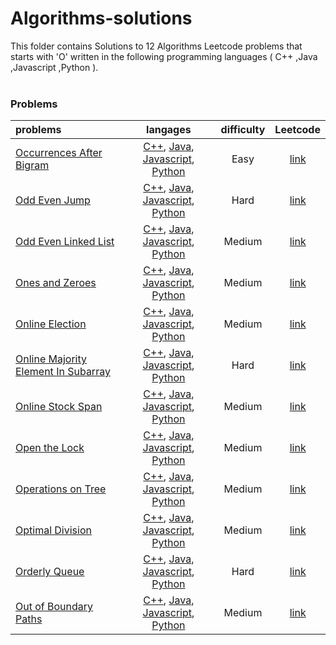 # Algorithms-solutions
This folder contains Solutions to 12 Algorithms Leetcode problems that starts with 'O' written in the following programming languages ( C++ ,Java ,Javascript ,Python ).<br><br>
### Problems ###
|problems|langages|difficulty|Leetcode|
|:-------|:------:|:--------:|:------:|
|[Occurrences After Bigram](https://github.com/AnasImloul/Leetcode-solutions/tree/main/scripts/algorithms/O/Occurrences%20After%20Bigram/)|[C++](https://github.com/AnasImloul/Leetcode-solutions/tree/main/scripts/algorithms/O/Occurrences%20After%20Bigram/Occurrences%20After%20Bigram.cpp), [Java](https://github.com/AnasImloul/Leetcode-solutions/tree/main/scripts/algorithms/O/Occurrences%20After%20Bigram/Occurrences%20After%20Bigram.java), [Javascript](https://github.com/AnasImloul/Leetcode-solutions/tree/main/scripts/algorithms/O/Occurrences%20After%20Bigram/Occurrences%20After%20Bigram.js), [Python](https://github.com/AnasImloul/Leetcode-solutions/tree/main/scripts/algorithms/O/Occurrences%20After%20Bigram/Occurrences%20After%20Bigram.py)|Easy|[link](https://leetcode.com/problems/occurrences-after-bigram)|
|[Odd Even Jump](https://github.com/AnasImloul/Leetcode-solutions/tree/main/scripts/algorithms/O/Odd%20Even%20Jump/)|[C++](https://github.com/AnasImloul/Leetcode-solutions/tree/main/scripts/algorithms/O/Odd%20Even%20Jump/Odd%20Even%20Jump.cpp), [Java](https://github.com/AnasImloul/Leetcode-solutions/tree/main/scripts/algorithms/O/Odd%20Even%20Jump/Odd%20Even%20Jump.java), [Javascript](https://github.com/AnasImloul/Leetcode-solutions/tree/main/scripts/algorithms/O/Odd%20Even%20Jump/Odd%20Even%20Jump.js), [Python](https://github.com/AnasImloul/Leetcode-solutions/tree/main/scripts/algorithms/O/Odd%20Even%20Jump/Odd%20Even%20Jump.py)|Hard|[link](https://leetcode.com/problems/odd-even-jump)|
|[Odd Even Linked List](https://github.com/AnasImloul/Leetcode-solutions/tree/main/scripts/algorithms/O/Odd%20Even%20Linked%20List/)|[C++](https://github.com/AnasImloul/Leetcode-solutions/tree/main/scripts/algorithms/O/Odd%20Even%20Linked%20List/Odd%20Even%20Linked%20List.cpp), [Java](https://github.com/AnasImloul/Leetcode-solutions/tree/main/scripts/algorithms/O/Odd%20Even%20Linked%20List/Odd%20Even%20Linked%20List.java), [Javascript](https://github.com/AnasImloul/Leetcode-solutions/tree/main/scripts/algorithms/O/Odd%20Even%20Linked%20List/Odd%20Even%20Linked%20List.js), [Python](https://github.com/AnasImloul/Leetcode-solutions/tree/main/scripts/algorithms/O/Odd%20Even%20Linked%20List/Odd%20Even%20Linked%20List.py)|Medium|[link](https://leetcode.com/problems/odd-even-linked-list)|
|[Ones and Zeroes](https://github.com/AnasImloul/Leetcode-solutions/tree/main/scripts/algorithms/O/Ones%20and%20Zeroes/)|[C++](https://github.com/AnasImloul/Leetcode-solutions/tree/main/scripts/algorithms/O/Ones%20and%20Zeroes/Ones%20and%20Zeroes.cpp), [Java](https://github.com/AnasImloul/Leetcode-solutions/tree/main/scripts/algorithms/O/Ones%20and%20Zeroes/Ones%20and%20Zeroes.java), [Javascript](https://github.com/AnasImloul/Leetcode-solutions/tree/main/scripts/algorithms/O/Ones%20and%20Zeroes/Ones%20and%20Zeroes.js), [Python](https://github.com/AnasImloul/Leetcode-solutions/tree/main/scripts/algorithms/O/Ones%20and%20Zeroes/Ones%20and%20Zeroes.py)|Medium|[link](https://leetcode.com/problems/ones-and-zeroes)|
|[Online Election](https://github.com/AnasImloul/Leetcode-solutions/tree/main/scripts/algorithms/O/Online%20Election/)|[C++](https://github.com/AnasImloul/Leetcode-solutions/tree/main/scripts/algorithms/O/Online%20Election/Online%20Election.cpp), [Java](https://github.com/AnasImloul/Leetcode-solutions/tree/main/scripts/algorithms/O/Online%20Election/Online%20Election.java), [Javascript](https://github.com/AnasImloul/Leetcode-solutions/tree/main/scripts/algorithms/O/Online%20Election/Online%20Election.js), [Python](https://github.com/AnasImloul/Leetcode-solutions/tree/main/scripts/algorithms/O/Online%20Election/Online%20Election.py)|Medium|[link](https://leetcode.com/problems/online-election)|
|[Online Majority Element In Subarray](https://github.com/AnasImloul/Leetcode-solutions/tree/main/scripts/algorithms/O/Online%20Majority%20Element%20In%20Subarray/)|[C++](https://github.com/AnasImloul/Leetcode-solutions/tree/main/scripts/algorithms/O/Online%20Majority%20Element%20In%20Subarray/Online%20Majority%20Element%20In%20Subarray.cpp), [Java](https://github.com/AnasImloul/Leetcode-solutions/tree/main/scripts/algorithms/O/Online%20Majority%20Element%20In%20Subarray/Online%20Majority%20Element%20In%20Subarray.java), [Javascript](https://github.com/AnasImloul/Leetcode-solutions/tree/main/scripts/algorithms/O/Online%20Majority%20Element%20In%20Subarray/Online%20Majority%20Element%20In%20Subarray.js), [Python](https://github.com/AnasImloul/Leetcode-solutions/tree/main/scripts/algorithms/O/Online%20Majority%20Element%20In%20Subarray/Online%20Majority%20Element%20In%20Subarray.py)|Hard|[link](https://leetcode.com/problems/online-majority-element-in-subarray)|
|[Online Stock Span](https://github.com/AnasImloul/Leetcode-solutions/tree/main/scripts/algorithms/O/Online%20Stock%20Span/)|[C++](https://github.com/AnasImloul/Leetcode-solutions/tree/main/scripts/algorithms/O/Online%20Stock%20Span/Online%20Stock%20Span.cpp), [Java](https://github.com/AnasImloul/Leetcode-solutions/tree/main/scripts/algorithms/O/Online%20Stock%20Span/Online%20Stock%20Span.java), [Javascript](https://github.com/AnasImloul/Leetcode-solutions/tree/main/scripts/algorithms/O/Online%20Stock%20Span/Online%20Stock%20Span.js), [Python](https://github.com/AnasImloul/Leetcode-solutions/tree/main/scripts/algorithms/O/Online%20Stock%20Span/Online%20Stock%20Span.py)|Medium|[link](https://leetcode.com/problems/online-stock-span)|
|[Open the Lock](https://github.com/AnasImloul/Leetcode-solutions/tree/main/scripts/algorithms/O/Open%20the%20Lock/)|[C++](https://github.com/AnasImloul/Leetcode-solutions/tree/main/scripts/algorithms/O/Open%20the%20Lock/Open%20the%20Lock.cpp), [Java](https://github.com/AnasImloul/Leetcode-solutions/tree/main/scripts/algorithms/O/Open%20the%20Lock/Open%20the%20Lock.java), [Javascript](https://github.com/AnasImloul/Leetcode-solutions/tree/main/scripts/algorithms/O/Open%20the%20Lock/Open%20the%20Lock.js), [Python](https://github.com/AnasImloul/Leetcode-solutions/tree/main/scripts/algorithms/O/Open%20the%20Lock/Open%20the%20Lock.py)|Medium|[link](https://leetcode.com/problems/open-the-lock)|
|[Operations on Tree](https://github.com/AnasImloul/Leetcode-solutions/tree/main/scripts/algorithms/O/Operations%20on%20Tree/)|[C++](https://github.com/AnasImloul/Leetcode-solutions/tree/main/scripts/algorithms/O/Operations%20on%20Tree/Operations%20on%20Tree.cpp), [Java](https://github.com/AnasImloul/Leetcode-solutions/tree/main/scripts/algorithms/O/Operations%20on%20Tree/Operations%20on%20Tree.java), [Javascript](https://github.com/AnasImloul/Leetcode-solutions/tree/main/scripts/algorithms/O/Operations%20on%20Tree/Operations%20on%20Tree.js), [Python](https://github.com/AnasImloul/Leetcode-solutions/tree/main/scripts/algorithms/O/Operations%20on%20Tree/Operations%20on%20Tree.py)|Medium|[link](https://leetcode.com/problems/operations-on-tree)|
|[Optimal Division](https://github.com/AnasImloul/Leetcode-solutions/tree/main/scripts/algorithms/O/Optimal%20Division/)|[C++](https://github.com/AnasImloul/Leetcode-solutions/tree/main/scripts/algorithms/O/Optimal%20Division/Optimal%20Division.cpp), [Java](https://github.com/AnasImloul/Leetcode-solutions/tree/main/scripts/algorithms/O/Optimal%20Division/Optimal%20Division.java), [Javascript](https://github.com/AnasImloul/Leetcode-solutions/tree/main/scripts/algorithms/O/Optimal%20Division/Optimal%20Division.js), [Python](https://github.com/AnasImloul/Leetcode-solutions/tree/main/scripts/algorithms/O/Optimal%20Division/Optimal%20Division.py)|Medium|[link](https://leetcode.com/problems/optimal-division)|
|[Orderly Queue](https://github.com/AnasImloul/Leetcode-solutions/tree/main/scripts/algorithms/O/Orderly%20Queue/)|[C++](https://github.com/AnasImloul/Leetcode-solutions/tree/main/scripts/algorithms/O/Orderly%20Queue/Orderly%20Queue.cpp), [Java](https://github.com/AnasImloul/Leetcode-solutions/tree/main/scripts/algorithms/O/Orderly%20Queue/Orderly%20Queue.java), [Javascript](https://github.com/AnasImloul/Leetcode-solutions/tree/main/scripts/algorithms/O/Orderly%20Queue/Orderly%20Queue.js), [Python](https://github.com/AnasImloul/Leetcode-solutions/tree/main/scripts/algorithms/O/Orderly%20Queue/Orderly%20Queue.py)|Hard|[link](https://leetcode.com/problems/orderly-queue)|
|[Out of Boundary Paths](https://github.com/AnasImloul/Leetcode-solutions/tree/main/scripts/algorithms/O/Out%20of%20Boundary%20Paths/)|[C++](https://github.com/AnasImloul/Leetcode-solutions/tree/main/scripts/algorithms/O/Out%20of%20Boundary%20Paths/Out%20of%20Boundary%20Paths.cpp), [Java](https://github.com/AnasImloul/Leetcode-solutions/tree/main/scripts/algorithms/O/Out%20of%20Boundary%20Paths/Out%20of%20Boundary%20Paths.java), [Javascript](https://github.com/AnasImloul/Leetcode-solutions/tree/main/scripts/algorithms/O/Out%20of%20Boundary%20Paths/Out%20of%20Boundary%20Paths.js), [Python](https://github.com/AnasImloul/Leetcode-solutions/tree/main/scripts/algorithms/O/Out%20of%20Boundary%20Paths/Out%20of%20Boundary%20Paths.py)|Medium|[link](https://leetcode.com/problems/out-of-boundary-paths)|